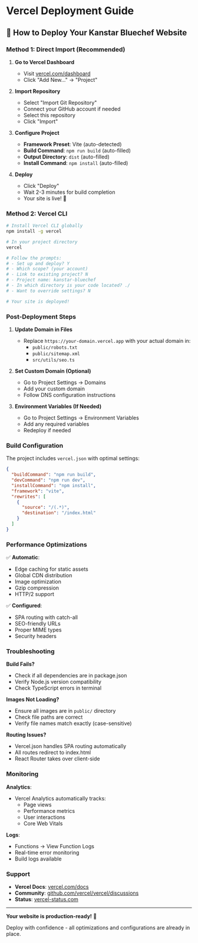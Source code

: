 # Vercel Deployment Guide

## 🚀 How to Deploy Your Kanstar Bluechef Website

### Method 1: Direct Import (Recommended)

1. **Go to Vercel Dashboard**
   - Visit [vercel.com/dashboard](https://vercel.com/dashboard)
   - Click "Add New..." → "Project"

2. **Import Repository**
   - Select "Import Git Repository"
   - Connect your GitHub account if needed
   - Select this repository
   - Click "Import"

3. **Configure Project**
   - **Framework Preset**: Vite (auto-detected)
   - **Build Command**: `npm run build` (auto-filled)
   - **Output Directory**: `dist` (auto-filled)
   - **Install Command**: `npm install` (auto-filled)

4. **Deploy**
   - Click "Deploy"
   - Wait 2-3 minutes for build completion
   - Your site is live! 🎉

### Method 2: Vercel CLI

```bash
# Install Vercel CLI globally
npm install -g vercel

# In your project directory
vercel

# Follow the prompts:
# - Set up and deploy? Y
# - Which scope? (your account)
# - Link to existing project? N
# - Project name: kanstar-bluechef
# - In which directory is your code located? ./
# - Want to override settings? N

# Your site is deployed!
```

### Post-Deployment Steps

1. **Update Domain in Files**
   - Replace `https://your-domain.vercel.app` with your actual domain in:
     - `public/robots.txt`
     - `public/sitemap.xml`
     - `src/utils/seo.ts`

2. **Set Custom Domain (Optional)**
   - Go to Project Settings → Domains
   - Add your custom domain
   - Follow DNS configuration instructions

3. **Environment Variables (If Needed)**
   - Go to Project Settings → Environment Variables
   - Add any required variables
   - Redeploy if needed

### Build Configuration

The project includes `vercel.json` with optimal settings:

```json
{
  "buildCommand": "npm run build",
  "devCommand": "npm run dev", 
  "installCommand": "npm install",
  "framework": "vite",
  "rewrites": [
    {
      "source": "/(.*)",
      "destination": "/index.html"
    }
  ]
}
```

### Performance Optimizations

✅ **Automatic**:
- Edge caching for static assets
- Global CDN distribution  
- Image optimization
- Gzip compression
- HTTP/2 support

✅ **Configured**:
- SPA routing with catch-all
- SEO-friendly URLs
- Proper MIME types
- Security headers

### Troubleshooting

**Build Fails?**
- Check if all dependencies are in package.json
- Verify Node.js version compatibility
- Check TypeScript errors in terminal

**Images Not Loading?**
- Ensure all images are in `public/` directory
- Check file paths are correct
- Verify file names match exactly (case-sensitive)

**Routing Issues?**
- Vercel.json handles SPA routing automatically
- All routes redirect to index.html
- React Router takes over client-side

### Monitoring

**Analytics**:
- Vercel Analytics automatically tracks:
  - Page views
  - Performance metrics  
  - User interactions
  - Core Web Vitals

**Logs**:
- Functions → View Function Logs
- Real-time error monitoring
- Build logs available

### Support

- **Vercel Docs**: [vercel.com/docs](https://vercel.com/docs)
- **Community**: [github.com/vercel/vercel/discussions](https://github.com/vercel/vercel/discussions)
- **Status**: [vercel-status.com](https://vercel-status.com)

---

**Your website is production-ready!** 🎉

Deploy with confidence - all optimizations and configurations are already in place.